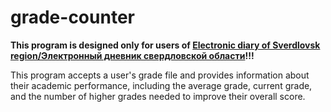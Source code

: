 # grade-counter
**This program is designed only for users of [Electronic diary of Sverdlovsk region/Электронный дневник свердловской области](https://dnevnik.egov66.ru/)!!!**

This program accepts a user's grade file and provides information about their academic performance, including the average grade, current grade, and the number of higher grades needed to improve their overall score.
